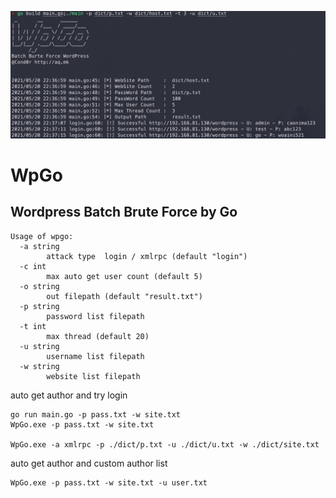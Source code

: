
![11](image/demo.jpg)
# WpGo
## Wordpress Batch Brute Force by Go

```
Usage of wpgo:
  -a string
        attack type  login / xmlrpc (default "login")
  -c int
    	max auto get user count (default 5)
  -o string
    	out filepath (default "result.txt")
  -p string
    	password list filepath
  -t int
    	max thread (default 20)
  -u string
    	username list filepath
  -w string
    	website list filepath

```

auto get author and try login


```
go run main.go -p pass.txt -w site.txt
WpGo.exe -p pass.txt -w site.txt

WpGo.exe -a xmlrpc -p ./dict/p.txt -u ./dict/u.txt -w ./dict/site.txt

```

auto get author and custom author list

```
WpGo.exe -p pass.txt -w site.txt -u user.txt
```
